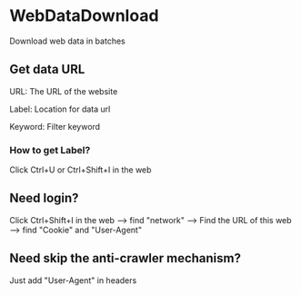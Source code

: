 # WebDataDownload
Download web data in batches

## Get data URL

URL: The URL of the website

Label: Location for data url

Keyword: Filter keyword

### How to get Label?

Click Ctrl+U or Ctrl+Shift+I in the web

## Need login?

Click Ctrl+Shift+I in the web --> find "network" --> Find the URL of this web --> find "Cookie" and "User-Agent" 

## Need skip the anti-crawler mechanism?

Just add "User-Agent" in headers

